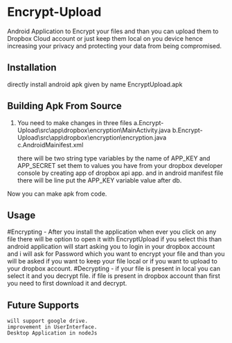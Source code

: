 Encrypt-Upload
==============
Android Application to Encrypt your files and than you can upload them to Dropbox Cloud account or just keep them local on you device hence increasing your privacy and protecting your data from being compromised.


## Installation 
 directly install android apk given by name EncryptUpload.apk


## Building Apk From Source

1. You need to make changes in three files 
	a.Encrypt-Upload\src\app\dropbox\encryption\MainActivity.java
	b.Encrypt-Upload\src\app\dropbox\encryption\encryption.java
	c.AndroidMainifest.xml
	
   there will be two string type variables by the name of APP_KEY and APP_SECRET set them to values you have from your dropbox     developer console by creating app of dropbox api app. 
   and in android manifest file there will be line 
    <data android:scheme="db-" /> put the APP_KEY variable value after db.
	
Now you can make apk from code.

## Usage
   #Encrypting -
   After you install the application when ever you click on any file there will be option to open it with EncryptUpload if you select this than android application will start asking you to login in your dropbox account and i will ask for Password which you want to encrypt your file and than you will be asked if you want to keep your file local or if you want to upload to your dropbox account.
   #Decrypting -
   if your file is present in local you can select it and you decrypt file.
   if file is present in dropbox account than first you need to first download it and decrypt.
   
## Future Supports 
    will support google drive. 
    improvement in UserInterface.
    Desktop Application in nodeJs 
    
	
    
